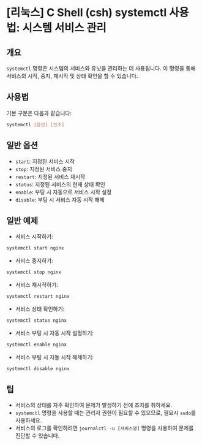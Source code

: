 # [리눅스] C Shell (csh) systemctl 사용법: 시스템 서비스 관리

## 개요
`systemctl` 명령은 시스템의 서비스와 유닛을 관리하는 데 사용됩니다. 이 명령을 통해 서비스의 시작, 중지, 재시작 및 상태 확인을 할 수 있습니다.

## 사용법
기본 구문은 다음과 같습니다:

```bash
systemctl [옵션] [인수]
```

## 일반 옵션
- `start`: 지정된 서비스 시작
- `stop`: 지정된 서비스 중지
- `restart`: 지정된 서비스 재시작
- `status`: 지정된 서비스의 현재 상태 확인
- `enable`: 부팅 시 자동으로 서비스 시작 설정
- `disable`: 부팅 시 서비스 자동 시작 해제

## 일반 예제
- 서비스 시작하기:
```bash
systemctl start nginx
```

- 서비스 중지하기:
```bash
systemctl stop nginx
```

- 서비스 재시작하기:
```bash
systemctl restart nginx
```

- 서비스 상태 확인하기:
```bash
systemctl status nginx
```

- 서비스 부팅 시 자동 시작 설정하기:
```bash
systemctl enable nginx
```

- 서비스 부팅 시 자동 시작 해제하기:
```bash
systemctl disable nginx
```

## 팁
- 서비스의 상태를 자주 확인하여 문제가 발생하기 전에 조치를 취하세요.
- `systemctl` 명령을 사용할 때는 관리자 권한이 필요할 수 있으므로, 필요시 `sudo`를 사용하세요.
- 서비스의 로그를 확인하려면 `journalctl -u [서비스명]` 명령을 사용하여 문제를 진단할 수 있습니다.